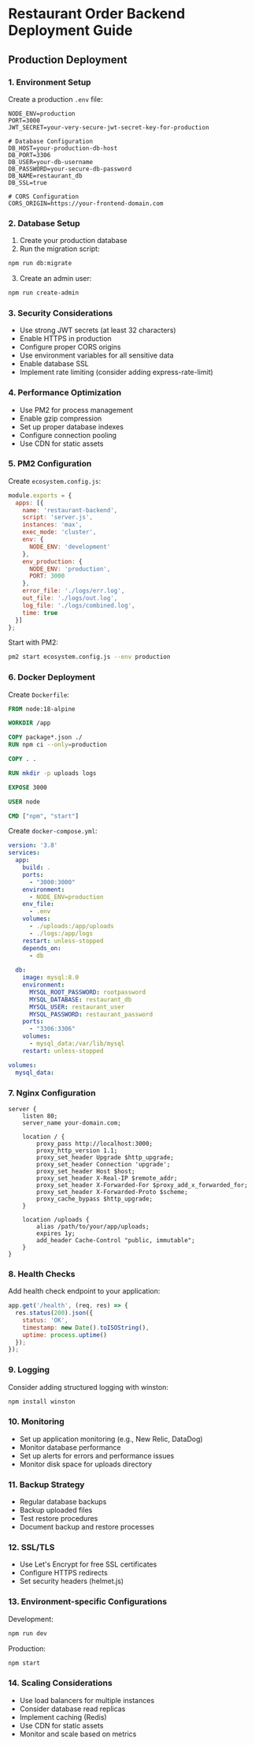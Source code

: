 # Restaurant Order Backend Deployment Guide

## Production Deployment

### 1. Environment Setup

Create a production `.env` file:

```env
NODE_ENV=production
PORT=3000
JWT_SECRET=your-very-secure-jwt-secret-key-for-production

# Database Configuration
DB_HOST=your-production-db-host
DB_PORT=3306
DB_USER=your-db-username
DB_PASSWORD=your-secure-db-password
DB_NAME=restaurant_db
DB_SSL=true

# CORS Configuration
CORS_ORIGIN=https://your-frontend-domain.com
```

### 2. Database Setup

1. Create your production database
2. Run the migration script:
```bash
npm run db:migrate
```

3. Create an admin user:
```bash
npm run create-admin
```

### 3. Security Considerations

- Use strong JWT secrets (at least 32 characters)
- Enable HTTPS in production
- Configure proper CORS origins
- Use environment variables for all sensitive data
- Enable database SSL
- Implement rate limiting (consider adding express-rate-limit)

### 4. Performance Optimization

- Use PM2 for process management
- Enable gzip compression
- Set up proper database indexes
- Configure connection pooling
- Use CDN for static assets

### 5. PM2 Configuration

Create `ecosystem.config.js`:

```javascript
module.exports = {
  apps: [{
    name: 'restaurant-backend',
    script: 'server.js',
    instances: 'max',
    exec_mode: 'cluster',
    env: {
      NODE_ENV: 'development'
    },
    env_production: {
      NODE_ENV: 'production',
      PORT: 3000
    },
    error_file: './logs/err.log',
    out_file: './logs/out.log',
    log_file: './logs/combined.log',
    time: true
  }]
};
```

Start with PM2:
```bash
pm2 start ecosystem.config.js --env production
```

### 6. Docker Deployment

Create `Dockerfile`:

```dockerfile
FROM node:18-alpine

WORKDIR /app

COPY package*.json ./
RUN npm ci --only=production

COPY . .

RUN mkdir -p uploads logs

EXPOSE 3000

USER node

CMD ["npm", "start"]
```

Create `docker-compose.yml`:

```yaml
version: '3.8'
services:
  app:
    build: .
    ports:
      - "3000:3000"
    environment:
      - NODE_ENV=production
    env_file:
      - .env
    volumes:
      - ./uploads:/app/uploads
      - ./logs:/app/logs
    restart: unless-stopped
    depends_on:
      - db
  
  db:
    image: mysql:8.0
    environment:
      MYSQL_ROOT_PASSWORD: rootpassword
      MYSQL_DATABASE: restaurant_db
      MYSQL_USER: restaurant_user
      MYSQL_PASSWORD: restaurant_password
    ports:
      - "3306:3306"
    volumes:
      - mysql_data:/var/lib/mysql
    restart: unless-stopped

volumes:
  mysql_data:
```

### 7. Nginx Configuration

```nginx
server {
    listen 80;
    server_name your-domain.com;

    location / {
        proxy_pass http://localhost:3000;
        proxy_http_version 1.1;
        proxy_set_header Upgrade $http_upgrade;
        proxy_set_header Connection 'upgrade';
        proxy_set_header Host $host;
        proxy_set_header X-Real-IP $remote_addr;
        proxy_set_header X-Forwarded-For $proxy_add_x_forwarded_for;
        proxy_set_header X-Forwarded-Proto $scheme;
        proxy_cache_bypass $http_upgrade;
    }

    location /uploads {
        alias /path/to/your/app/uploads;
        expires 1y;
        add_header Cache-Control "public, immutable";
    }
}
```

### 8. Health Checks

Add health check endpoint to your application:

```javascript
app.get('/health', (req, res) => {
  res.status(200).json({
    status: 'OK',
    timestamp: new Date().toISOString(),
    uptime: process.uptime()
  });
});
```

### 9. Logging

Consider adding structured logging with winston:

```bash
npm install winston
```

### 10. Monitoring

- Set up application monitoring (e.g., New Relic, DataDog)
- Monitor database performance
- Set up alerts for errors and performance issues
- Monitor disk space for uploads directory

### 11. Backup Strategy

- Regular database backups
- Backup uploaded files
- Test restore procedures
- Document backup and restore processes

### 12. SSL/TLS

- Use Let's Encrypt for free SSL certificates
- Configure HTTPS redirects
- Set security headers (helmet.js)

### 13. Environment-specific Configurations

Development:
```bash
npm run dev
```

Production:
```bash
npm start
```

### 14. Scaling Considerations

- Use load balancers for multiple instances
- Consider database read replicas
- Implement caching (Redis)
- Use CDN for static assets
- Monitor and scale based on metrics
